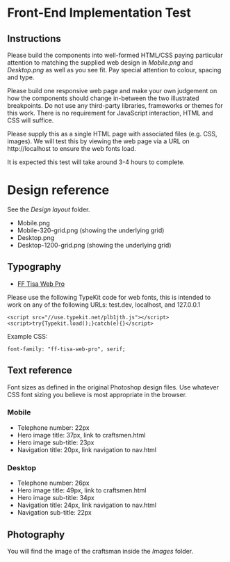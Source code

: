 # Front-End Implementation Test

## Instructions

Please build the components into well-formed HTML/CSS paying particular attention to matching the supplied web design in *Mobile.png* and *Desktop.png* as well as you see fit. Pay special attention to colour, spacing and type. 

Please build one responsive web page and make your own judgement on how the components should change in-between the two illustrated breakpoints. Do not use any third-party libraries, frameworks or themes for this work. There is no requirement for JavaScript interaction, HTML and CSS will suffice. 

Please supply this as a single HTML page with associated files (e.g. CSS, images). We will test this by viewing the web page via a URL on http://localhost to ensure the web fonts load.

It is expected this test will take around 3-4 hours to complete. 

# Design reference

See the *Design layout* folder.

* Mobile.png
* Mobile-320-grid.png (showing the underlying grid)
* Desktop.png
* Desktop-1200-grid.png (showing the underlying grid)

## Typography 

* [FF Tisa Web Pro](https://typekit.com/fonts/ff-tisa-web-pro)

Please use the following TypeKit code for web fonts, this is intended to work on any of the following URLs: test.dev, localhost, and 127.0.0.1

```
<script src="//use.typekit.net/plb1jth.js"></script>
<script>try{Typekit.load();}catch(e){}</script>
```

Example CSS:

```
font-family: "ff-tisa-web-pro", serif;
```

## Text reference

Font sizes as defined in the original Photoshop design files. Use whatever CSS font sizing you believe is most appropriate in the browser.

### Mobile

* Telephone number: 22px
* Hero image title: 37px, link to craftsmen.html
* Hero image sub-title: 23px
* Navigation title: 20px, link navigation to nav.html

### Desktop

* Telephone number: 26px
* Hero image title: 49px, link to craftsmen.html
* Hero image sub-title: 34px
* Navigation title: 24px, link navigation to nav.html
* Navigation sub-title: 22px


## Photography
You will find the image of the craftsman inside the *Images* folder.